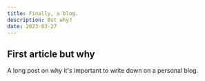 ```yaml
---
title: Finally, a blog.
description: But why?
date: 2023-03-27
---
```


## First article but why

<!--more-->

A long post on why it's important to write down on a personal blog.
